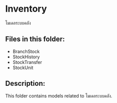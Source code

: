 # Inventory

โมเดลระบบคลัง

## Files in this folder:

- BranchStock
- StockHistory
- StockTransfer
- StockUnit

## Description:

This folder contains models related to โมเดลระบบคลัง.
